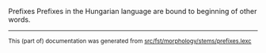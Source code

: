 Prefixes
Prefixes in the Hungarian language are bound to beginning of other words.

* * *

<small>This (part of) documentation was generated from [src/fst/morphology/stems/prefixes.lexc](https://github.com/giellalt/lang-hun/blob/main/src/fst/morphology/stems/prefixes.lexc)</small>
